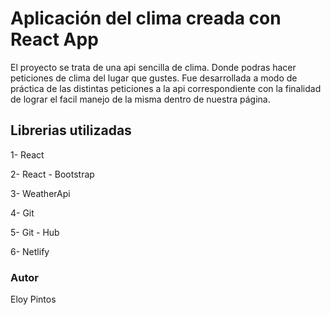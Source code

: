 # Aplicación del clima creada con React App

El proyecto se trata de una api sencilla de clima. Donde podras hacer peticiones de clima del lugar que gustes. Fue desarrollada a modo de práctica de las distintas peticiones a la api correspondiente con la finalidad de lograr el facil manejo de la misma dentro de nuestra página.

## Librerias utilizadas

1- React  

2- React - Bootstrap

3- WeatherApi

4- Git

5- Git - Hub

6- Netlify

### Autor

Eloy Pintos
